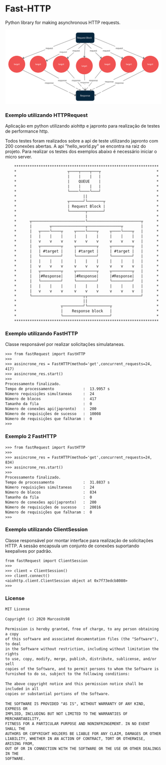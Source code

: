 # Fast-HTTP

Python library for making asynchronous HTTP requests. 

![Web-Trader Block Diagram](https://github.com/MarcosVs98/Fast-HTTP/blob/main/example.png)

### Exemplo utilizando HTTPRequest

Aplicação em python utilizando aiohttp e japronto para realização de testes de performance http.

Todos testes foram realizados sobre a api de teste utilizando japronto com 200 conexões abertas. A api "hello_world.py" se encontra na raiz do projeto. Para realizar os testes dos exemplos abaixo é necessário iniciar o micro server.


```
    *****************************************************************
    *                       ┬────┬────┬───┬                         *
    *                       |    |    |   |                         *
    *                       |    QUEUE    |                         *
    *                       |    |    |   |                         *
    *                       └────└────└───┘                         *
    *                              ||                               *
    *                       ┬──────┘└───────┬                       *
    *                       | Request Block |                       *
    *                       └───────┬───────┘                       *
    *                               |                               *
    *      ┬────────────────────────└────────────────────────┬      *
    *      |        ┬───────────────┬───────────────┬        |      *
    *      |   ┬────└────┬     ┬────└────┬     ┬────└────┬   |      *
    *      |   |    |    |     |    |    |     |    |    |   |      *
    *      |   v    v    v     v    v    v     v    v    v   |      *
    *      |   ┬─────────┬     ┬─────────┬     ┬─────────┬   |      *
    *      |   | #target |     | #target |     | #target |   |      *
    *      |   └─────────┘     └─────────┘     └─────────┘   |      *
    *      |   |    |    |     |    |    |     |    |    |   |      *
    *      |   v    v    v     v    v    v     v    v    v   |      *
    *      |   ┬─────────┬     ┬─────────┬     ┬─────────┬   |      *
    *      |   |#Response|     |#Response|     |#Response|   |      *
    *      |   └─────────┘     └─────────┘     └─────────┘   |      *
    *      |   |    |    |     |    |    |     |    |    |   |      *
    *      |   v    v    v     v    v    v     v    v    v   |      *
    *      └───────────────────────┬┬────────────────────────┘      *
    *                              ||                               *
    *                    ┬─────────┘└──────────┬                    *
    *                    |    Response block   |                    *
    *                    └─────────────────────┘                    *
    *****************************************************************
```
### Exemplo utilizando FastHTTP 
Classe responsável por realizar solicitações simulataneas.
```pycon
>>> from fastRequest import FastHTTP
>>> 
>>> assincrone_res = FastHTTP(method='get',concurrent_requests=24, 417)
>>> assincrone_res.start()
>>>
Processamento finalizado.
Tempo de processamento             :  13.9957 s
Número requisições simultaneas     :  24
Número de blocos                   :  417
Tamanho da fila                    :  0
Número de conexões api(japronto)   :  200
Número de requisições de sucesso   :  10008
Número de requisições que falharam :  0
>>> 
```
### Exemplo 2 FastHTTP
```pycon
>>> from fastRequest import FastHTTP
>>> 
>>> assincrone_res = FastHTTP(method='get',concurrent_requests=24, 834)
>>> assincrone_res.start()
>>>
Processamento finalizado.
Tempo de processamento             :  31.8837 s
Número requisições simultaneas     :  24
Número de blocos                   :  834
Tamanho da fila                    :  0
Número de conexões api(japronto)   :  200
Número de requisições de sucesso   :  20016
Número de requisições que falharam :  0
>>> 
```

### Exemplo utilizando ClientSession
Classe responsável por montar interface para realização de solicitações HTTP. A sessão encapsula um conjunto de conexões suportando keepalives por padrão.
```pycon
from fastRequest import ClientSession
>>> 
>>> client = ClientSession()
>>> client.connect()
<aiohttp.client.ClientSession object at 0x7f73edcb8080>
>>>
```

### License
```
MIT License

Copyright (c) 2020 MarcosVs98

Permission is hereby granted, free of charge, to any person obtaining a copy
of this software and associated documentation files (the "Software"), to deal
in the Software without restriction, including without limitation the rights
to use, copy, modify, merge, publish, distribute, sublicense, and/or sell
copies of the Software, and to permit persons to whom the Software is
furnished to do so, subject to the following conditions:

The above copyright notice and this permission notice shall be included in all
copies or substantial portions of the Software.

THE SOFTWARE IS PROVIDED "AS IS", WITHOUT WARRANTY OF ANY KIND, EXPRESS OR
IMPLIED, INCLUDING BUT NOT LIMITED TO THE WARRANTIES OF MERCHANTABILITY,
FITNESS FOR A PARTICULAR PURPOSE AND NONINFRINGEMENT. IN NO EVENT SHALL THE
AUTHORS OR COPYRIGHT HOLDERS BE LIABLE FOR ANY CLAIM, DAMAGES OR OTHER
LIABILITY, WHETHER IN AN ACTION OF CONTRACT, TORT OR OTHERWISE, ARISING FROM,
OUT OF OR IN CONNECTION WITH THE SOFTWARE OR THE USE OR OTHER DEALINGS IN THE
SOFTWARE.
```